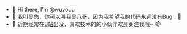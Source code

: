 - 👋 Hi there, I’m @wuyouu
- 👀 我叫吴悠，你可以叫我吴八哥，因为我希望我的代码永远没有Bug！💞️
- 🌱 近期经常在[B站](https://space.bilibili.com/482867012)出没，喜欢技术的的小伙伴欢迎关注我哦~ 📫

<!---
wuyouu/wuyouu is a ✨ special ✨ repository because its `README.md` (this file) appears on your GitHub profile.
You can click the Preview link to take a look at your changes.
--->
